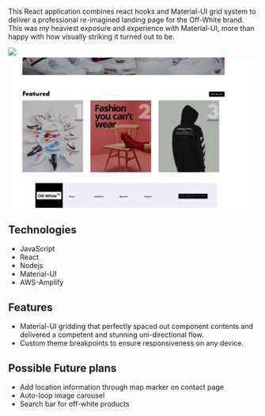 This React application combines react hooks and Material-UI grid system to deliver a professional re-imagined landing page for the Off-White brand. This was my heaviest exposure and experience with Material-UI, more than happy with how visually striking it turned out to be.

![](off_white_gif.gif)![](off_white_landing_2.png)

## Technologies
* JavaScript
* React
* Nodejs
* Material-UI
* AWS-Amplify


## Features
* Material-UI gridding that perfectly spaced out component contents and delivered a competent and stunning uni-directional flow.
* Custom theme breakpoints to ensure responsiveness on any device.

## Possible Future plans
* Add location information through map marker on contact page
* Auto-loop image carousel  
* Search bar for off-white products
